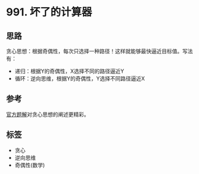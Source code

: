 # 991. 坏了的计算器

## 思路

贪心思想：根据奇偶性，每次只选择一种路径！这样就能够最快逼近目标值。写法有：

- 递归：根据Y的奇偶性，X选择不同的路径逼近Y
- 循环：逆向思维，根据Y的奇偶性，Y选择不同路径逼近X

## 参考

[官方题解](https://leetcode-cn.com/problems/broken-calculator/solution/pi-liao-de-ji-suan-qi-by-leetcode/)对贪心思想的阐述更精彩。

## 标签

- 贪心
- 逆向思维
- 奇偶性(数学)
